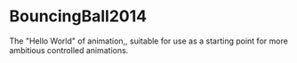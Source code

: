 BouncingBall2014
================

The "Hello World" of animation,, suitable for use as a starting point for more ambitious controlled animations.
